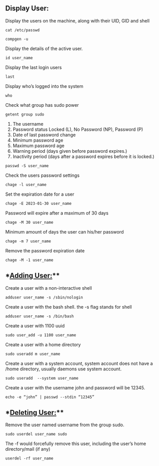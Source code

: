 <h2> Display User: </h2> 


Display the users on the machine, along with their UID, GID and shell 
```
cat /etc/passwd
```

```
compgen -u
```
Display the details of the active user.
```
id user_name
```
Display the last login users
```
last
```
Display who’s logged into the system
```
who
```
Check what group has sudo power
```
getent group sudo 
```

1. The username
2. Password status Locked (L), No Password (NP), Password (P)
3. Date of last password change
4. Minimum password age
5. Maximum password age
6. Warning period  (days given before password expires.)
7. Inactivity period (days after a password expires before it is locked.)
```
passwd -S user_name
```
Check the users password settings
```
chage -l user_name  
```
Set the expiration date for a user 
```
chage -E 2023-01-30 user_name
```
Password will expire after a maximum of 30 days 
```
chage -M 30 user_name
```
Minimum amount of days the user can his/her password
```
chage -m 7 user_name
```
Remove the password expiration date
```
chage -M -1 user_name
```

<!--- 
# ps -aux |grep [username] 
# List the process on a user
pkill -f [proccess-name]
Kill a process with the process name
killall -TERM -u [username]
Kill the process on a user
--->


 <h2> *<ins>Adding User:</ins>** </h2>
 
Create a user with a non-interactive shell
```
adduser user_name -s /sbin/nologin 
```

Create a user with the bash shell. the -s flag stands for shell
```
adduser user_name -s /bin/bash  
```

Create a user with 1100 uuid
```
sudo user_add -u 1100 user_name
```

Create a user with a home directory  
```
sudo useradd m user_name
```

Create a user with a system account, system account does not have a /home directory, usually daemons use system account.
```
sudo useradd  --system user_name
```

Create a user with the username john and password will be 12345.
```
echo -e “john” | passwd --stdin “12345”
```


<h2> *<ins>Deleting User:</ins>** </h2>

Remove the user named username from the group sudo.
```
sudo userdel user_name sudo
```

The -f would forcefully remove this user, including the user’s home directory/mail (if any) 
```
userdel -rf user_name
```